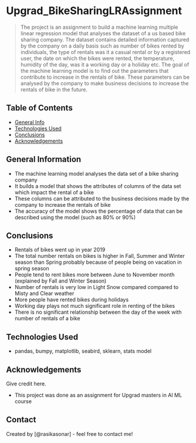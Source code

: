 # Upgrad_BikeSharingLRAssignment
> The project is an assignment to build a machine learning multiple linear regression model that analyses the dataset of a us based bike sharing company. The dataset contains detailed information captured by the company on a daily basis such as number of bikes rented by individuals, the type of rentals was it a casual rental or by a registered user, the date on which the bikes were rented, the temperature, humidity of the day, was it a working day or a holiday etc. The goal of the machine learning model is to find out the parameters that contribute to increase in the rentals of bike. These parameters can be analysed by the company to make business decisions to increase the rentals of bike in the future.


## Table of Contents
* [General Info](#general-information)
* [Technologies Used](#technologies-used)
* [Conclusions](#conclusions)
* [Acknowledgements](#acknowledgements)

<!-- You can include any other section that is pertinent to your problem -->

## General Information
- The machine learning model analyses the data set of a bike sharing company
- It builds a model that shows the attributes of columns of the data set which impact the rental of a bike
- These columns can be attributed to the business decisions made by the company to increase the rentals of bike
- The accuracy of the model shows the percentage of data that can be described using the model (such as 80% or 90%)

<!-- You don't have to answer all the questions - just the ones relevant to your project. -->

## Conclusions
- Rentals of bikes went up in year 2019
- The total number rentals on bikes is higher in Fall, Summer and Winter season than Spring probably because of people being on vacation in spring season
- People tend to rent bikes more between June to November month (explained by Fall and Winter Season)
- Number of rentals is very low in Light Snow compared compared to Misty and Clear weather
- More people have rented bikes during holidays
- Working day plays not much significant role in renting of the bikes
- There is no significant relationship between the day of the week with number of rentals of a bike

<!-- You don't have to answer all the questions - just the ones relevant to your project. -->


## Technologies Used
- pandas, bumpy, matplotlib, seabird, sklearn, stats model

<!-- As the libraries versions keep on changing, it is recommended to mention the version of library used in this project -->

## Acknowledgements
Give credit here.
- This project was done as an assignment for Upgrad masters in AI ML course


## Contact
Created by [@rasikasonar] - feel free to contact me!
